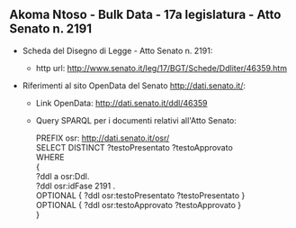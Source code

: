 ## Akoma Ntoso - Bulk Data - 17a legislatura - Atto Senato n. 2191 ##

* Scheda del Disegno di Legge - Atto Senato n. 2191:
	* http url: http://www.senato.it/leg/17/BGT/Schede/Ddliter/46359.htm

* Riferimenti al sito OpenData del Senato http://dati.senato.it/:
	* Link OpenData: http://dati.senato.it/ddl/46359
	* Query SPARQL per i documenti relativi all'Atto Senato:

        PREFIX osr: <http://dati.senato.it/osr/>  
		SELECT DISTINCT ?testoPresentato ?testoApprovato  
		WHERE  
		{  
		    ?ddl a osr:Ddl.  
		    ?ddl osr:idFase 2191 .  
		    OPTIONAL { ?ddl osr:testoPresentato ?testoPresentato }  
		    OPTIONAL { ?ddl osr:testoApprovato ?testoApprovato }  
		}
		